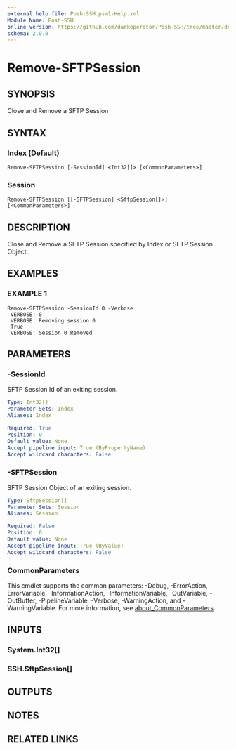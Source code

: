 ```yaml
---
external help file: Posh-SSH.psm1-Help.xml
Module Name: Posh-SSH
online version: https://github.com/darkoperator/Posh-SSH/tree/master/docs
schema: 2.0.0
---
```


# Remove-SFTPSession

## SYNOPSIS
Close and Remove a SFTP Session

## SYNTAX

### Index (Default)
```
Remove-SFTPSession [-SessionId] <Int32[]> [<CommonParameters>]
```

### Session
```
Remove-SFTPSession [[-SFTPSession] <SftpSession[]>] [<CommonParameters>]
```

## DESCRIPTION
Close and Remove a SFTP Session specified by Index or SFTP Session Object.

## EXAMPLES

### EXAMPLE 1
```
Remove-SFTPSession -SessionId 0 -Verbose
 VERBOSE: 0
 VERBOSE: Removing session 0
 True
 VERBOSE: Session 0 Removed
```

## PARAMETERS

### -SessionId
SFTP Session Id of an exiting session.

```yaml
Type: Int32[]
Parameter Sets: Index
Aliases: Index

Required: True
Position: 0
Default value: None
Accept pipeline input: True (ByPropertyName)
Accept wildcard characters: False
```

### -SFTPSession
SFTP Session Object of an exiting session.

```yaml
Type: SftpSession[]
Parameter Sets: Session
Aliases: Session

Required: False
Position: 0
Default value: None
Accept pipeline input: True (ByValue)
Accept wildcard characters: False
```

### CommonParameters
This cmdlet supports the common parameters: -Debug, -ErrorAction, -ErrorVariable, -InformationAction, -InformationVariable, -OutVariable, -OutBuffer, -PipelineVariable, -Verbose, -WarningAction, and -WarningVariable. For more information, see [about_CommonParameters](http://go.microsoft.com/fwlink/?LinkID=113216).

## INPUTS

### System.Int32[]
### SSH.SftpSession[]
## OUTPUTS

## NOTES

## RELATED LINKS
